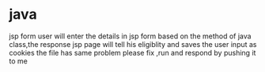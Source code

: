 # java
jsp form
user will enter the details in jsp form
based on the method of java class,the response jsp page will tell his eligiblity and saves the user input as cookies
the file has same problem please fix ,run and respond by pushing it to me
